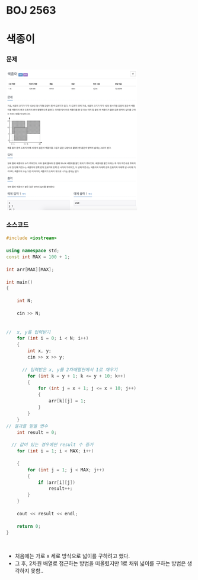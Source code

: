 # BOJ 2563

# 색종이

### 문제

<img src="readme.assets/image-20200719213244705.png" alt="image-20200719213244705" width = "70%"/>

</br>

### 소스코드

```c++
#include <iostream>

using namespace std;
const int MAX = 100 + 1;

int arr[MAX][MAX];

int main()
{

    int N;

    cin >> N;

  
//  x, y를 입력받기
    for (int i = 0; i < N; i++)
    {
        int x, y;
        cin >> x >> y;

      // 입력받은 x, y를 2차배열안에서 1로 채우기
        for (int k = y + 1; k <= y + 10; k++)
        {
            for (int j = x + 1; j <= x + 10; j++)
            {
                arr[k][j] = 1;
            }
        }
    }
// 결과를 받을 변수
    int result = 0;

  // 값이 있는 경우에만 result 수 증가
    for (int i = 1; i < MAX; i++)

    {
        for (int j = 1; j < MAX; j++)
        {
            if (arr[i][j])
                result++;
        }
    }

    cout << result << endl;

    return 0;
}
```

</br>

- 처음에는 가로 x 세로 방식으로 넓이를 구하려고 했다.
- 그 후, 2차원 배열로 접근하는 방법을 떠올렸지만 1로 채워 넓이를 구하는 방법은 생각하지 못함..